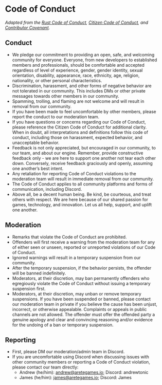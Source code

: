 # Code of Conduct

_Adapted from the [Rust Code of Conduct](https://www.rust-lang.org/policies/code-of-conduct), [Citizen Code of Conduct](https://github.com/stumpsyn/policies/blob/master/citizen_code_of_conduct.md), and [Contributor Covenant](https://www.contributor-covenant.org/)._

## Conduct

* We pledge our commitment to providing an open, safe, and welcoming community for everyone. Everyone, from new developers to established members and professionals, should be comfortable and accepted regardless of level of experience, gender, gender identity, sexual orientation, disability, appearance, race, ethnicity, age, religion, nationality, or other personal characteristics.
* Discrimination, harassment, and other forms of negative behavior are not tolerated in our community. This includes DMs or other private messages towards other members in our community.
* Spamming, trolling, and flaming are not welcome and will result in removal from our community.
* If you have been made to feel uncomfortable by other members, please report the conduct to our moderation team.
* If you have questions or concerns regarding our Code of Conduct, please reference the Citizen Code of Conduct for additional clarity. When in doubt, all interpretations and definitions follow this code of conduct, including those on harassment, expected behavior, and unacceptable behavior.
* Feedback is not only appreciated, but encouraged in our community, to our team, and about our engine. Remember, provide constructive feedback only - we are here to support one another not tear each other down. Conversely, receive feedback graciously and openly, assuming one another’s best intent.
* Any retaliation for reporting Code of Conduct violations to the moderation team will result in immediate removal from our community.
* The Code of Conduct applies to all community platforms and forms of communication, including Discord.
* Above all, be a decent human being. Be kind, be courteous, and treat others with respect. We are here because of our shared passion for games, technology, and innovation. Let us all help, support, and uplift one another.

## Moderation

* Remarks that violate the Code of Conduct are prohibited.
* Offenders will first receive a warning from the moderation team for any of either seen or unseen, reported or unreported violations of our Code of Conduct.
* Ignored warnings will result in a temporary suspension from our community.
* After the temporary suspension, if the behavior persists, the offender will be banned indefinitely.
* Moderators, at their discretion, may ban permanently offenders who egregiously violate the Code of Conduct without issuing a temporary suspension first.
* Moderators, at their discretion, may unban or remove temporary suspensions. If you have been suspended or banned, please contact our moderation team in private if you believe the cause has been unjust, incorrect, or otherwise appealable. Complaints or appeals in public channels are not allowed. The offender must offer the offended party a genuine apology and clear and convincing reasoning and/or evidence for the undoing of a ban or temporary suspension.

## Reporting

* First, please DM our moderation/admin team in Discord.
* If you are uncomfortable using Discord when discussing issues with other community members or reporting a Code of Conduct violation, please contact our team directly:
  * Andrew (he/him): andrew@aretegames.io; Discord: andrewtonic
  * James (he/him): james@aretegames.io; Discord: James
